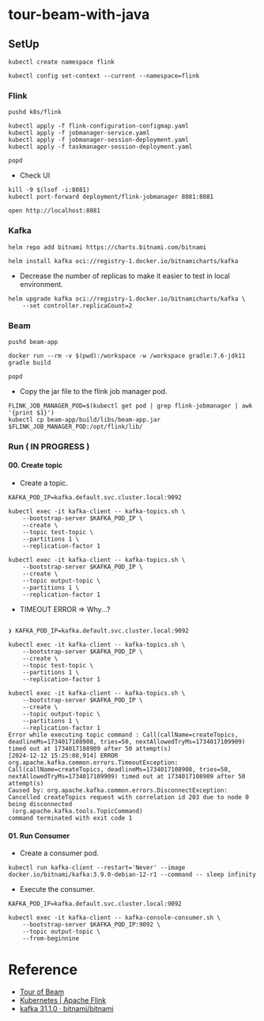 # tour-beam-with-java


## SetUp

```shell
kubectl create namespace flink

kubectl config set-context --current --namespace=flink
```

### Flink

```shell
pushd k8s/flink

kubectl apply -f flink-configuration-configmap.yaml
kubectl apply -f jobmanager-service.yaml
kubectl apply -f jobmanager-session-deployment.yaml
kubectl apply -f taskmanager-session-deployment.yaml

popd
```

- Check UI

```shell
kill -9 $(lsof -i:8081)
kubectl port-forward deployment/flink-jobmanager 8081:8081
```

```shell
open http://localhost:8081
```

### Kafka

```shell
helm repo add bitnami https://charts.bitnami.com/bitnami

helm install kafka oci://registry-1.docker.io/bitnamicharts/kafka
```
- Decrease the number of replicas to make it easier to test in local environment.
```shell
helm upgrade kafka oci://registry-1.docker.io/bitnamicharts/kafka \
    --set controller.replicaCount=2
```

### Beam

```shell
pushd beam-app

docker run --rm -v $(pwd):/workspace -w /workspace gradle:7.6-jdk11 gradle build

popd
```

- Copy the jar file to the flink job manager pod.

```shell
FLINK_JOB_MANAGER_POD=$(kubectl get pod | grep flink-jobmanager | awk '{print $1}')
kubectl cp beam-app/build/libs/beam-app.jar $FLINK_JOB_MANAGER_POD:/opt/flink/lib/
```

### Run ( IN PROGRESS )

#### 00. Create topic

- Create a topic.
```shell
KAFKA_POD_IP=kafka.default.svc.cluster.local:9092

kubectl exec -it kafka-client -- kafka-topics.sh \
    --bootstrap-server $KAFKA_POD_IP \
    --create \
    --topic test-topic \
    --partitions 1 \
    --replication-factor 1

kubectl exec -it kafka-client -- kafka-topics.sh \
    --bootstrap-server $KAFKA_POD_IP \
    --create \
    --topic output-topic \
    --partitions 1 \
    --replication-factor 1
```
- TIMEOUT ERROR => Why...?

```shell

❯ KAFKA_POD_IP=kafka.default.svc.cluster.local:9092

kubectl exec -it kafka-client -- kafka-topics.sh \
    --bootstrap-server $KAFKA_POD_IP \
    --create \
    --topic test-topic \
    --partitions 1 \
    --replication-factor 1

kubectl exec -it kafka-client -- kafka-topics.sh \
    --bootstrap-server $KAFKA_POD_IP \
    --create \
    --topic output-topic \
    --partitions 1 \
    --replication-factor 1
Error while executing topic command : Call(callName=createTopics, deadlineMs=1734017108908, tries=50, nextAllowedTryMs=1734017109909) timed out at 1734017108909 after 50 attempt(s)
[2024-12-12 15:25:08,914] ERROR org.apache.kafka.common.errors.TimeoutException: Call(callName=createTopics, deadlineMs=1734017108908, tries=50, nextAllowedTryMs=1734017109909) timed out at 1734017108909 after 50 attempt(s)
Caused by: org.apache.kafka.common.errors.DisconnectException: Cancelled createTopics request with correlation id 203 due to node 0 being disconnected
 (org.apache.kafka.tools.TopicCommand)
command terminated with exit code 1
```

#### 01. Run Consumer

- Create a consumer pod.
```shell
kubectl run kafka-client --restart='Never' --image docker.io/bitnami/kafka:3.9.0-debian-12-r1 --command -- sleep infinity
```

- Execute the consumer.
```shell
KAFKA_POD_IP=kafka.default.svc.cluster.local:9092

kubectl exec -it kafka-client -- kafka-console-consumer.sh \
    --bootstrap-server $KAFKA_POD_IP:9092 \
    --topic output-topic \
    --from-beginnine
```


# Reference

- [Tour of Beam](https://tour.beam.apache.org/tour/java/introduction/guide)
- [Kubernetes | Apache Flink](https://nightlies.apache.org/flink/flink-docs-master/docs/deployment/resource-providers/standalone/kubernetes/)
- [kafka 31.1.0 · bitnami/bitnami](https://artifacthub.io/packages/helm/bitnami/kafka)

